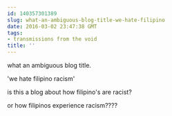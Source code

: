 ```yaml
---
id: 140357301389
slug: what-an-ambiguous-blog-title-we-hate-filipino
date: 2016-03-02 23:47:38 GMT
tags:
- transmissions from the void
title: ''
---
```


what an ambiguous blog title.

'we hate filipino racism'

is this a blog about how filipino's are racist?

or how filipinos experience racism????